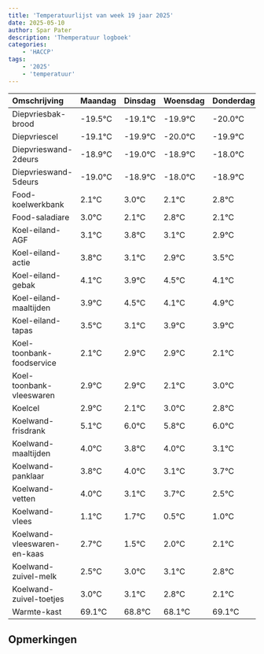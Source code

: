 ```yaml
---
title: 'Temperatuurlijst van week 19 jaar 2025'
date: 2025-05-10
author: Spar Pater
description: 'Themperatuur logboek'
categories:
    - 'HACCP'
tags:
    - '2025'
    - 'temperatuur'
---
```

|Omschrijving|Maandag|Dinsdag|Woensdag|Donderdag|Vrijdag|Zaterdag|Zondag|
|:---|:---|:---|:---|:---|:---|:---|:---|
|Diepvriesbak-brood|-19.5°C|-19.1°C|-19.9°C|-20.0°C|-19.9°C|-19.0°C| |
|Diepvriescel|-19.1°C|-19.9°C|-20.0°C|-19.9°C|-19.0°C|-19.9°C| |
|Diepvrieswand-2deurs|-18.9°C|-19.0°C|-18.9°C|-18.0°C|-18.9°C|-18.2°C| |
|Diepvrieswand-5deurs|-19.0°C|-18.9°C|-18.0°C|-18.9°C|-18.2°C|-18.9°C| |
|Food-koelwerkbank|2.1°C|3.0°C|2.1°C|2.8°C|2.1°C|1.9°C| |
|Food-saladiare|3.0°C|2.1°C|2.8°C|2.1°C|1.9°C|2.5°C| |
|Koel-eiland-AGF|3.1°C|3.8°C|3.1°C|2.9°C|3.5°C|3.1°C| |
|Koel-eiland-actie|3.8°C|3.1°C|2.9°C|3.5°C|3.1°C|3.9°C| |
|Koel-eiland-gebak|4.1°C|3.9°C|4.5°C|4.1°C|4.9°C|4.9°C| |
|Koel-eiland-maaltijden|3.9°C|4.5°C|4.1°C|4.9°C|4.9°C|4.1°C| |
|Koel-eiland-tapas|3.5°C|3.1°C|3.9°C|3.9°C|3.1°C|4.0°C| |
|Koel-toonbank-foodservice|2.1°C|2.9°C|2.9°C|2.1°C|3.0°C|2.8°C| |
|Koel-toonbank-vleeswaren|2.9°C|2.9°C|2.1°C|3.0°C|2.8°C|3.0°C| |
|Koelcel|2.9°C|2.1°C|3.0°C|2.8°C|3.0°C|2.1°C| |
|Koelwand-frisdrank|5.1°C|6.0°C|5.8°C|6.0°C|5.1°C|5.7°C| |
|Koelwand-maaltijden|4.0°C|3.8°C|4.0°C|3.1°C|3.7°C|2.5°C| |
|Koelwand-panklaar|3.8°C|4.0°C|3.1°C|3.7°C|2.5°C|3.0°C| |
|Koelwand-vetten|4.0°C|3.1°C|3.7°C|2.5°C|3.0°C|3.1°C| |
|Koelwand-vlees|1.1°C|1.7°C|0.5°C|1.0°C|1.1°C|0.8°C| |
|Koelwand-vleeswaren-en-kaas|2.7°C|1.5°C|2.0°C|2.1°C|1.8°C|1.1°C| |
|Koelwand-zuivel-melk|2.5°C|3.0°C|3.1°C|2.8°C|2.1°C|3.1°C| |
|Koelwand-zuivel-toetjes|3.0°C|3.1°C|2.8°C|2.1°C|3.1°C|3.1°C| |
|Warmte-kast|69.1°C|68.8°C|68.1°C|69.1°C|69.1°C|69.4°C| |

## Opmerkingen


